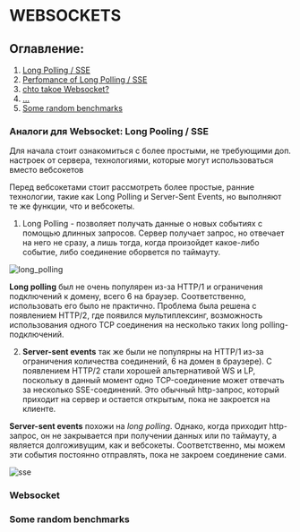 # WEBSOCKETS

## Оглавление:
1. [Long Polling / SSE](#long-polling--sse)
2. [Perfomance of Long Polling / SSE]()
3. [chto takoe Websocket?](#websocket)
4. [...]()
5. [Some random benchmarks](#some-random-benchmarks)

### Аналоги для Websocket: Long Pooling / SSE
Для начала стоит ознакомиться с более простыми, 
не требующими доп. настроек от сервера, технологиями, которые могут использоваться вместо вебсокетов

Перед вебсокетами стоит рассмотреть более простые, ранние технологии, 
такие как Long Polling и Server-Sent Events, но выполняют те же функции, что и вебсокеты.

1. Long Polling - позволяет получать данные о новых событиях с помощью длинных запросов.
Сервер получает запрос, но отвечает на него не сразу,
а лишь тогда, когда произойдет какое-либо событие, либо соединение оборвется по таймауту.

![long_polling](https://habrastorage.org/r/w1560/getpro/habr/upload_files/dae/821/91f/dae82191fda1c5666c4e83b66d2d6bbe.jpeg)

**Long polling** был не очень популярен из-за HTTP/1 и ограничения подключений к домену,
всего 6 на браузер. Соответственно, использовать его было не практично.
Проблема была решена с появлением HTTP/2, где появился мультиплексинг,
возможность использования одного TCP соединения на несколько таких long polling-подключений.

2. **Server-sent events** так же были не популярны на HTTP/1 из-за ограничения количества соединений, 
6 на домен в браузере). С появлением HTTP/2 стали хорошей альтернативой WS и LP, 
поскольку в данный момент одно TCP-соединение может отвечать за несколько SSE-соединений. 
Это обычный http-запрос, который приходит на сервер и остается открытым, пока не закроется на клиенте.

**Server-sent events** похожи на *long polling*. Однако, когда приходит http-запрос, он не
закрывается при получении данных или по таймауту, а является долгоживущим, как и вебсокеты.
Соответственно, мы можем эти события постоянно отправлять, пока не закроем соединение сами.



![sse](https://habrastorage.org/r/w1560/getpro/habr/upload_files/04f/a91/dbc/04fa91dbca42108e504cb5c569ec1229.jpeg)

### Websocket

### Some random benchmarks

